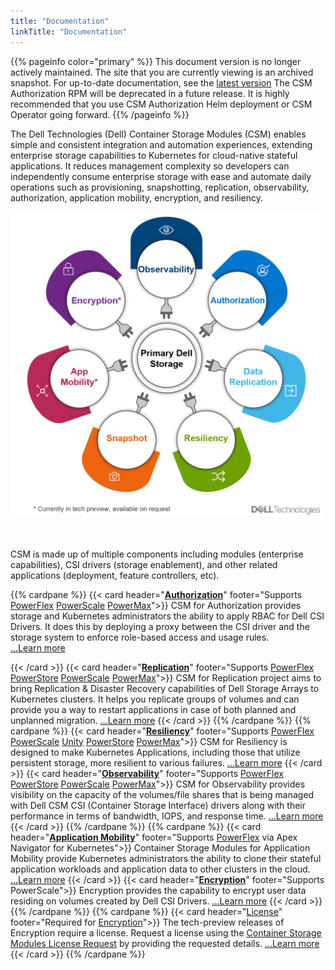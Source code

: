 ```yaml
---
title: "Documentation"
linkTitle: "Documentation"
---
```


{{% pageinfo color="primary" %}}
This document version is no longer actively maintained. The site that you are currently viewing is an archived snapshot. For up-to-date documentation, see the [latest version](/csm-docs/)
The CSM Authorization RPM will be deprecated in a future release. It is highly recommended that you use CSM Authorization Helm deployment or CSM Operator going forward.
{{% /pageinfo %}}

The Dell Technologies (Dell) Container Storage Modules (CSM) enables simple and consistent integration and automation experiences, extending enterprise storage capabilities to Kubernetes for cloud-native stateful applications. It reduces management complexity so developers can independently consume enterprise storage with ease and automate daily operations such as provisioning, snapshotting, replication, observability, authorization, application mobility, encryption, and resiliency.

<img src="csm_hexagon.png" alt="CSM Hex Diagram" width="500"/>

<br> <br>
CSM is made up of multiple components including modules (enterprise capabilities), CSI drivers (storage enablement), and other related applications (deployment, feature controllers, etc).

{{% cardpane %}}
  {{< card header="[**Authorization**](authorization/)"
          footer="Supports [PowerFlex](csidriver/features/powerflex/) [PowerScale](csidriver/features/powerscale/) [PowerMax](csidriver/features/powermax/)">}}
  CSM for Authorization provides storage and Kubernetes administrators the ability to apply RBAC for Dell CSI Drivers. It does this by deploying a proxy between the CSI driver and the storage system to enforce role-based access and usage rules.<br>
[...Learn more](authorization/)

  {{< /card >}}
  {{< card header="[**Replication**](replication/)"
          footer="Supports [PowerFlex](csidriver/features/powerflex/) [PowerStore](csidriver/features/powerstore/) [PowerScale](csidriver/features/powerscale/) [PowerMax](csidriver/features/powermax/)">}}
  CSM for Replication project aims to bring Replication & Disaster Recovery capabilities of Dell Storage Arrays to Kubernetes clusters. It helps you replicate groups of volumes and can provide you a way to restart applications in case of both planned and unplanned migration.
[...Learn more](replication/)
{{< /card >}}
{{% /cardpane %}}
{{% cardpane %}}
{{< card header="[**Resiliency**](resiliency/)"
          footer="Supports [PowerFlex](csidriver/features/powerflex/) [PowerScale](csidriver/features/powerscale/) [Unity](csidriver/features/unity/) [PowerStore](csidriver/features/powerstore/) [PowerMax](csidriver/features/powermax/)">}}
  CSM for Resiliency is designed to make Kubernetes Applications, including those that utilize persistent storage, more resilient to various failures.
[...Learn more](resiliency/)
  {{< /card >}}
{{< card header="[**Observability**](observability/)"
          footer="Supports [PowerFlex](csidriver/features/powerflex/) [PowerStore](csidriver/features/powerstore/) [PowerScale](csidriver/features/powerscale/) [PowerMax](csidriver/features/powermax/)">}}
 CSM for Observability provides visibility on the capacity of the volumes/file shares that is being managed with Dell CSM CSI (Container Storage Interface) drivers along with their performance in terms of bandwidth, IOPS, and response time.
[...Learn more](observability/)
  {{< /card >}}
{{% /cardpane %}}
{{% cardpane %}}
{{< card header="[**Application Mobility**](applicationmobility/)"
          footer="Supports [PowerFlex](csidriver/features/powerflex/) via Apex Navigator for Kubernetes">}}
  Container Storage Modules for Application Mobility provide Kubernetes administrators the ability to clone their stateful application workloads and application data to other clusters in the cloud.
  [...Learn more](applicationmobility/)
  {{< /card >}}
   {{< card header="[**Encryption**](secure/encryption)"
          footer="Supports PowerScale">}}
  Encryption provides the capability to encrypt user data residing on volumes created by Dell CSI Drivers.
   [...Learn more](secure/encryption/)
  {{< /card >}}
{{% /cardpane %}}
{{% cardpane %}}
   {{< card header="[License](support/license/)"
          footer="Required for [Encryption](secure/encryption/)">}}
  The tech-preview releases of Encryption require a license.
  Request a license using the [Container Storage Modules License Request](https://app.smartsheet.com/b/form/5e46fad643874d56b1f9cf4c9f3071fb) by providing the requested details.
   [...Learn more](support/license/)
  {{< /card >}}
{{% /cardpane %}}